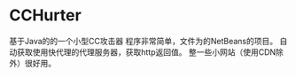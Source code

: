 # CCHurter
基于Java的的一个小型CC攻击器
程序非常简单，文件为的NetBeans的项目。
自动获取使用快代理的代理服务器，获取http返回值。
整一些小网站（使用CDN除外）很好用。
